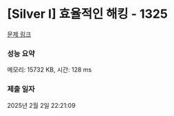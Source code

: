 # [Silver I] 효율적인 해킹 - 1325 

[문제 링크](https://www.acmicpc.net/problem/1325) 

### 성능 요약

메모리: 15732 KB, 시간: 128 ms

### 제출 일자

2025년 2월 2일 22:21:09

